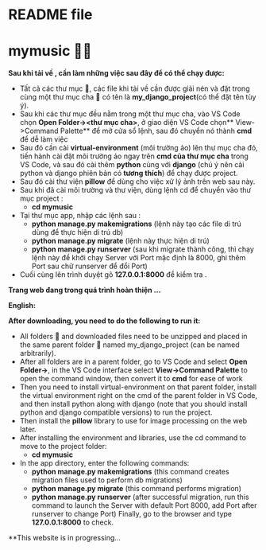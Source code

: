 # README file
#                       **mymusic** 🎵🎵
   **Sau khi tải về , cần làm những việc sau đây để có thể chạy được:**
- Tất cả các thư mục 📁, các file khi tải về cần được giải nén và đặt trong cùng một thư mục cha 📁 có tên là **my_django_project**(có thể đặt tên tùy ý).
- Sau khi các thư mục đều nằm trong một thư mục cha, vào VS Code chọn **Open Folder-><thư mục cha>**, ở giao diện VS Code chọn** View->Command Palette** để mở cửa sổ lệnh, sau đó chuyển nó thành **cmd** để dễ làm việc  
- Sau đó cần cài **virtual-environment** (môi trường ảo) lên thư mục cha đó, tiến hành cài đặt môi trường ảo ngay trên **cmd của thư mục cha** trong VS Code, và sau đó cài thêm **python** cùng với **django** (chú ý nên cài python và django phiên bản có **tương thích**) để chạy được project.
- Sau đó cài thư viện **pillow** để dùng cho việc xử lý ảnh trên web sau này.
- Sau khi đã cài môi trường và thư viện, dùng lệnh cd để chuyển vào thư mục project :
  + **cd mymusic**
- Tại thư mục app, nhập các lệnh sau :
  + **python manage.py makemigrations** (lệnh này tạo các file di trú dùng để thực hiện di trú db)
  + **python manage.py migrate** (lệnh này thực hiện di trú)
  + **python manage.py runserver** (sau khi migrate thành công, thì chạy lệnh này để khởi chạy Server với Port mặc định là 8000, ghi thêm Port sau chữ runserver để đổi Port)
- Cuối cùng lên trình duyệt gõ **127.0.0.1:8000** để kiểm tra .
  
**Trang web đang trong quá trình hoàn thiện ...**

**English:**

  **After downloading, you need to do the following to run it:**
- All folders 📁 and downloaded files need to be unzipped and placed in the same parent folder 📁 named my_django_project (can be named arbitrarily).
- After all folders are in a parent folder, go to VS Code and select **Open Folder-><parent folder>**, in the VS Code interface select **View->Command Palette** to open the command window, then convert it to **cmd** for ease of work
- Then you need to install virtual-environment on that parent folder, install the virtual environment right on the cmd of the parent folder in VS Code, and then install python along with django (note that you should install python and django compatible versions) to run the project.
- Then install the **pillow** library to use for image processing on the web later.
- After installing the environment and libraries, use the cd command to move to the project folder:
  + **cd mymusic**
- In the app directory, enter the following commands:
  + **python manage.py makemigrations** (this command creates migration files used to perform db migrations)
  + **python manage.py migrate** (this command performs migration)
  + **python manage.py runserver** (after successful migration, run this command to launch the Server with default Port 8000, add Port after runserver to change Port)
Finally, go to the browser and type **127.0.0.1:8000** to check.

**This website is in progressing...
